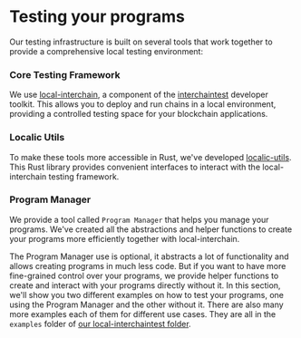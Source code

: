 # Testing your programs

Our testing infrastructure is built on several tools that work together to provide a comprehensive local testing environment:

### Core Testing Framework

We use [local-interchain](https://github.com/strangelove-ventures/interchaintest/tree/main/local-interchain), a component of the [interchaintest](https://github.com/strangelove-ventures/interchaintest) developer toolkit. This allows you to deploy and run chains in a local environment, providing a controlled testing space for your blockchain applications.

### Localic Utils

To make these tools more accessible in Rust, we've developed [localic-utils](https://github.com/timewave-computer/localic-utils). This Rust library provides convenient interfaces to interact with the local-interchain testing framework.

### Program Manager

We provide a tool called `Program Manager` that helps you manage your programs. We've created all the abstractions and helper functions to create your programs more efficiently together with local-interchain.

The Program Manager use is optional, it abstracts a lot of functionality and allows creating programs in much less code. But if you want to have more fine-grained control over your programs, we provide helper functions to create and interact with your programs directly without it. In this section, we'll show you two different examples on how to test your programs, one using the Program Manager and the other without it. There are also many more examples each of them for different use cases. They are all in the `examples` folder of [our local-interchaintest folder](https://github.com/timewave-computer/valence-protocol/tree/main/local-interchaintest).
